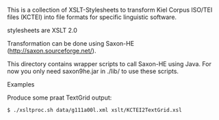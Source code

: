 
This is a collection of XSLT-Stylesheets to transform Kiel Corpus
ISO/TEI files (KCTEI) into file formats for specific linguistic
software.

stylesheets are XSLT 2.0  

Transformation can be done using Saxon-HE
(http://saxon.sourceforge.net/).

This directory contains wrapper scripts to call Saxon-HE using
Java. For now you only need saxon9he.jar in ./lib/ to use
these scripts.

Examples

Produce some praat TextGrid output:
```
$ ./xsltproc.sh data/g111a00l.xml xslt/KCTEI2TextGrid.xsl
```

